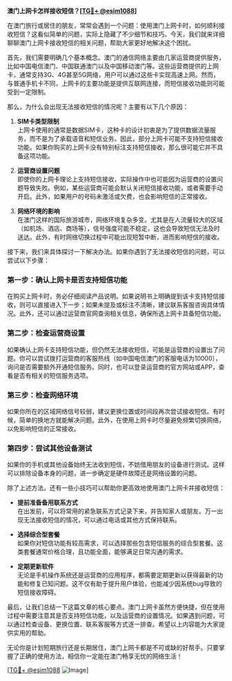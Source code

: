**澳门上网卡怎样接收短信？[[TG💪+ @esim1088](https://t.me/s/esim1088)]**

在澳门旅行或居住的朋友，常常会遇到一个问题：使用澳门上网卡时，如何顺利接收短信？这看似简单的问题，实际上隐藏了不少细节和技巧。今天，我们就来详细聊聊澳门上网卡接收短信的相关问题，帮助大家更好地解决这个困扰。

首先，我们需要明确几个基本概念。澳门的通信网络主要由几家运营商提供服务，比如中国电信澳门、中国联通澳门以及中国移动澳门等。这些运营商提供的上网卡，通常支持3G、4G甚至5G网络，用户可以通过这些卡实现高速上网。然而，与普通手机卡不同，上网卡的主要功能是提供互联网连接，而短信接收功能则可能受到一定限制。

那么，为什么会出现无法接收短信的情况呢？主要有以下几个原因：

1. **SIM卡类型限制**  
   上网卡使用的通常是数据SIM卡，这种卡的设计初衷是为了提供数据流量服务，而不是为了承载语音和短信业务。因此，部分上网卡可能不支持短信接收功能。如果你购买的上网卡没有特别标注支持短信接收，那么很可能它并不具备这项功能。

2. **运营商设置问题**  
   即使你的上网卡理论上支持短信接收，实际操作中也可能因为运营商的设置问题导致失败。例如，某些运营商可能会默认关闭短信接收功能，或者需要手动开启。此外，如果用户的号码未激活或欠费，也会影响短信的正常接收。

3. **网络环境的影响**  
   在澳门这样的国际旅游城市，网络环境复杂多变。尤其是在人流量较大的区域（如机场、酒店、商场等），信号强度可能不稳定，这也会导致短信无法及时送达。此外，有时网络切换过程中可能出现短暂中断，进而影响短信的接收。

接下来，我们来具体探讨一下解决办法。如果你遇到了无法接收短信的问题，可以尝试以下步骤：

### 第一步：确认上网卡是否支持短信功能  
在购买上网卡时，务必仔细阅读产品说明。如果说明书上明确提到该卡支持短信接收，则可以直接进入下一步；如果未提及或标注不清晰，建议联系客服咨询具体情况。此外，还可以通过运营商官网查询相关信息，确保所选上网卡具备短信功能。

### 第二步：检查运营商设置  
如果确认上网卡支持短信功能，但仍然无法接收短信，可能是运营商的设置出了问题。你可以尝试拨打运营商的客服热线（如中国电信澳门的客服电话为10000），询问是否需要额外开通短信服务。同时，也可以登录运营商的官方网站或APP，查看是否有相关的短信服务选项。

### 第三步：检查网络环境  
如果你所在的区域网络信号较弱，建议更换位置或时间段再次尝试接收短信。有时候，简单的换地方就能解决问题。此外，在使用上网卡时尽量避免频繁切换网络，以免影响短信的正常接收。

### 第四步：尝试其他设备测试  
如果你的手机或其他设备始终无法收到短信，不妨借用朋友的设备进行测试。这样可以排除设备本身的问题，进一步确定是硬件故障还是网络设置的问题。

除了上述方法，还有一些小技巧可以帮助你更高效地使用澳门上网卡并接收短信：

- **提前准备备用联系方式**  
  在出发前，可以将常用的紧急联系方式记录下来，并告知家人或朋友。万一出现无法接收短信的情况，可以通过电话或其他方式保持联系。

- **选择综合型套餐**  
  如果你对短信功能有较高需求，可以选择那些包含短信服务的综合型套餐。这类套餐通常价格合理，且功能全面，能够满足日常沟通的需求。

- **定期更新软件**  
  无论是手机操作系统还是运营商的应用程序，都需要定期更新以获得最新的功能和修复已知问题。这不仅有助于提升用户体验，也能减少因系统bug导致的短信接收障碍。

最后，让我们总结一下这篇文章的核心要点。澳门上网卡虽然方便快捷，但在使用过程中需要注意其是否支持短信功能，以及运营商的设置情况。如果遇到问题，可以通过检查设备、更换位置、联系客服等方式逐一排查。希望以上内容能为大家提供实用的帮助。

无论你是计划短期旅行还是长期居住，澳门上网卡都是不可或缺的好帮手。只要掌握了正确的使用方法，相信你一定能在澳门畅享无忧的网络生活！

[[TG💪+ @esim1088](https://t.me/s/esim1088) ![Image](https://i.postimg.cc/4NQfJmqS/Snipaste-2025-05-13-00-14-12.png)]
